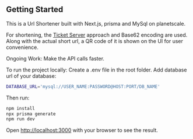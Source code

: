## Getting Started
This is a Url Shortener built with Next.js, prisma and MySql on planetscale.

For shortening, the [Ticket Server](https://code.flickr.net/2010/02/08/ticket-servers-distributed-unique-primary-keys-on-the-cheap/) approach and Base62 encoding are used. Along with the actual short url, a QR code of it is shown on the UI for user convenience.

Ongoing Work:
Make the API calls faster.

To run the project locally:
Create a .env file in the root folder. Add database url of your database:
```bash
DATABASE_URL='mysql://USER_NAME:PASSWORD@HOST:PORT/DB_NAME'
```
Then run:

```bash
npm install
npx prisma generate
npm run dev

```

Open [http://localhost:3000](http://localhost:3000) with your browser to see the result.


